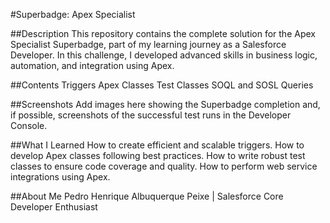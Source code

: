 #Superbadge: Apex Specialist

##Description
  This repository contains the complete solution for the Apex Specialist Superbadge, part of my learning journey as a Salesforce Developer. In this challenge, I developed 
  advanced skills in business logic, automation, and integration using Apex.

##Contents
 Triggers
 Apex Classes
 Test Classes
 SOQL and SOSL Queries

##Screenshots
Add images here showing the Superbadge completion and, if possible, screenshots of the successful test runs in the Developer Console.

##What I Learned
 How to create efficient and scalable triggers.
 How to develop Apex classes following best practices.
 How to write robust test classes to ensure code coverage and quality.
 How to perform web service integrations using Apex.

##About Me
Pedro Henrique Albuquerque Peixe | Salesforce Core Developer Enthusiast
